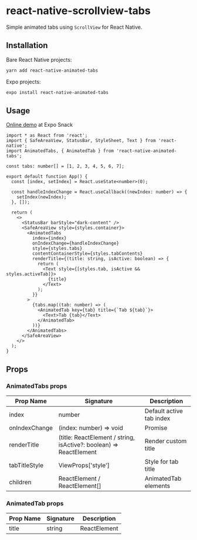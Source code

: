 react-native-scrollview-tabs
============================
Simple animated tabs using `ScrollView` for React Native.
## Installation
Bare React Native projects:
```sh
yarn add react-native-animated-tabs
```
Expo projects:
```sh
expo install react-native-animated-tabs
```
## Usage

[Online demo](https://snack.expo.io/@thanhtunguet/react-native-animated-tabs) at Expo Snack

```tsx
import * as React from 'react';
import { SafeAreaView, StatusBar, StyleSheet, Text } from 'react-native';
import AnimatedTabs, { AnimatedTab } from 'react-native-animated-tabs';

const tabs: number[] = [1, 2, 3, 4, 5, 6, 7];

export default function App() {
  const [index, setIndex] = React.useState<number>(0);

  const handleIndexChange = React.useCallback((newIndex: number) => {
    setIndex(newIndex);
  }, []);

  return (
    <>
      <StatusBar barStyle="dark-content" />
      <SafeAreaView style={styles.container}>
        <AnimatedTabs
          index={index}
          onIndexChange={handleIndexChange}
          style={styles.tabs}
          contentContainerStyle={styles.tabContents}
          renderTitle={(title: string, isActive: boolean) => {
            return (
              <Text style={[styles.tab, isActive && styles.activeTab]}>
                {title}
              </Text>
            );
          }}
        >
          {tabs.map((tab: number) => (
            <AnimatedTab key={tab} title={`Tab ${tab}`}>
              <Text>Tab {tab}</Text>
            </AnimatedTab>
          ))}
        </AnimatedTabs>
      </SafeAreaView>
    </>
  );
}
```
## Props
### AnimatedTabs props
| Prop Name | Signature | Description |
|---|---|---|
| index | number | Default active tab index |
| onIndexChange | (index: number) => void | Promise<void> | Tab index change callback |
| renderTitle | (title: ReactElement / string, isActive?: boolean) => ReactElement | Render custom title |
| tabTitleStyle | ViewProps['style'] | Style for tab title |
| children | ReactElement<AnimatedTabProps> / ReactElement<AnimatedTabProps>[] | AnimatedTab elements |

### AnimatedTab props
| Prop Name | Signature | Description |
|---|---|---|
| title  |  string | ReactElement  |  Tab title  |
